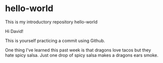 # hello-world
This is my introductory repository hello-world

Hi David!

This is yourself practicing a commit using Github. 

One thing I've learned this past week is that dragons love tacos but they hate spicy salsa. Just one drop of spicy salsa makes a dragons ears smoke. 
